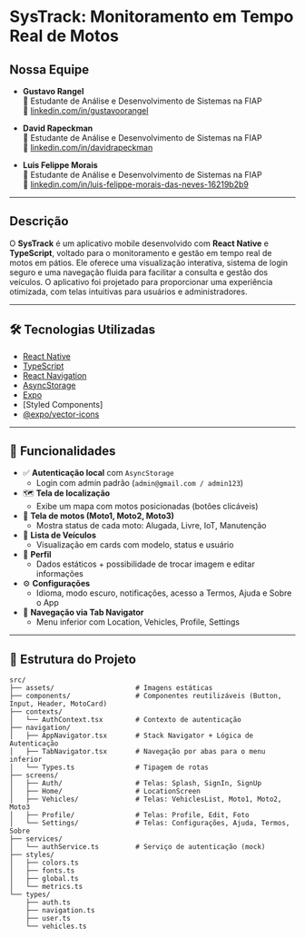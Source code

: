 # **SysTrack: Monitoramento em Tempo Real de Motos**

## Nossa Equipe

- **Gustavo Rangel**  
  💼 Estudante de Análise e Desenvolvimento de Sistemas na FIAP  
  🔗 [linkedin.com/in/gustavoorangel](https://linkedin.com/in/gustavoorangel)

- **David Rapeckman**  
  💼 Estudante de Análise e Desenvolvimento de Sistemas na FIAP  
  🔗 [linkedin.com/in/davidrapeckman](https://linkedin.com/in/davidrapeckman)

- **Luis Felippe Morais**  
  💼 Estudante de Análise e Desenvolvimento de Sistemas na FIAP  
  🔗 [linkedin.com/in/luis-felippe-morais-das-neves-16219b2b9](https://linkedin.com/in/luis-felippe-morais-das-neves-16219b2b9)

---

## Descrição

O **SysTrack** é um aplicativo mobile desenvolvido com **React Native** e **TypeScript**, voltado para o monitoramento e gestão em tempo real de motos em pátios. Ele oferece uma visualização interativa, sistema de login seguro e uma navegação fluida para facilitar a consulta e gestão dos veículos. O aplicativo foi projetado para proporcionar uma experiência otimizada, com telas intuitivas para usuários e administradores.

---

## 🛠️ Tecnologias Utilizadas

- [React Native](https://reactnative.dev/)
- [TypeScript](https://www.typescriptlang.org/)
- [React Navigation](https://reactnavigation.org/)
- [AsyncStorage](https://react-native-async-storage.github.io/async-storage/)
- [Expo](https://expo.dev/)
- [Styled Components]
- [@expo/vector-icons](https://icons.expo.fyi/)

---

## 📱 Funcionalidades

- ✅ **Autenticação local** com `AsyncStorage`
  - Login com admin padrão (`admin@gmail.com / admin123`)
- 🗺️ **Tela de localização**
  - Exibe um mapa com motos posicionadas (botões clicáveis)
- 🛵 **Tela de motos (Moto1, Moto2, Moto3)**
  - Mostra status de cada moto: Alugada, Livre, IoT, Manutenção
- 🧾 **Lista de Veículos**
  - Visualização em cards com modelo, status e usuário
- 👤 **Perfil**
  - Dados estáticos + possibilidade de trocar imagem e editar informações
- ⚙️ **Configurações**
  - Idioma, modo escuro, notificações, acesso a Termos, Ajuda e Sobre o App
- 🔄 **Navegação via Tab Navigator**
  - Menu inferior com Location, Vehicles, Profile, Settings

---

## 🧩 Estrutura do Projeto

```plaintext
src/
├── assets/                    # Imagens estáticas
├── components/                # Componentes reutilizáveis (Button, Input, Header, MotoCard)
├── contexts/ 
│   └── AuthContext.tsx        # Contexto de autenticação
├── navigation/
│   ├── AppNavigator.tsx       # Stack Navigator + Lógica de Autenticação
│   ├── TabNavigator.tsx       # Navegação por abas para o menu inferior
│   └── Types.ts               # Tipagem de rotas
├── screens/
│   ├── Auth/                  # Telas: Splash, SignIn, SignUp
│   ├── Home/                  # LocationScreen
│   ├── Vehicles/              # Telas: VehiclesList, Moto1, Moto2, Moto3
│   ├── Profile/               # Telas: Profile, Edit, Foto
│   └── Settings/              # Telas: Configurações, Ajuda, Termos, Sobre
├── services/
│   └── authService.ts         # Serviço de autenticação (mock)
├── styles/
│   ├── colors.ts
│   ├── fonts.ts
│   ├── global.ts
│   └── metrics.ts
└── types/
    ├── auth.ts
    ├── navigation.ts
    ├── user.ts
    └── vehicles.ts
